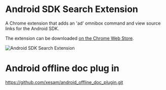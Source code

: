 Android SDK Search Extension
============================

A Chrome extension that adds an 'ad' omnibox command and view source links for the Android SDK.

The extension can be downloaded [on the Chrome Web Store](https://chrome.google.com/webstore/detail/android-sdk-search/hgcbffeicehlpmgmnhnkjbjoldkfhoin?hl=en).

![Android SDK Search Extension](art/screenshot.png "Android SDK Search Extension")


Android offline doc plug in
===========================
https://github.com/xesam/android_offline_doc_plugin.git
